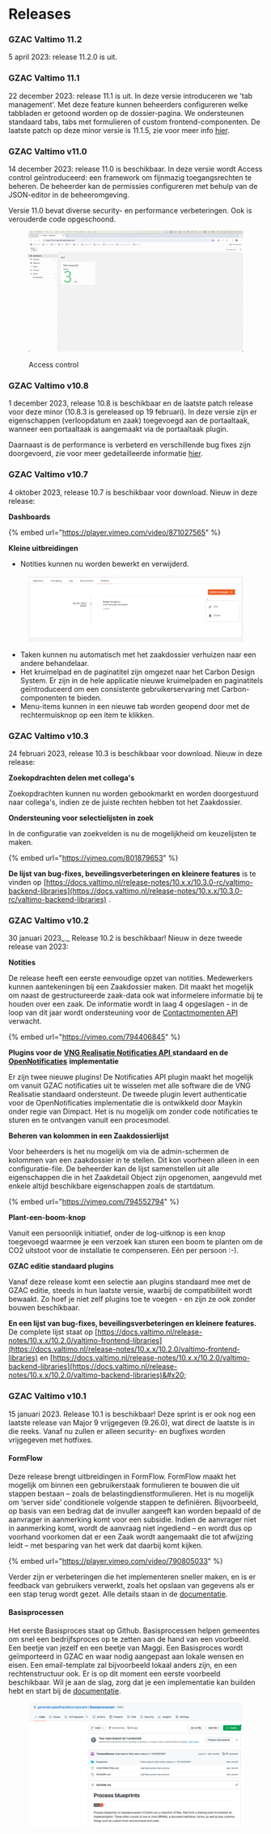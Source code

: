 # Releases

### GZAC Valtimo 11.2

5 april 2023: release 11.2.0 is uit.&#x20;

### GZAC Valtimo 11.1

22 december 2023: release 11.1 is uit. In deze versie introduceren we 'tab management'. Met deze feature kunnen beheerders configureren welke tabbladen er getoond worden op de dossier-pagina. We ondersteunen standaard tabs, tabs met formulieren of custom frontend-componenten. De laatste patch op deze minor versie is 11.1.5, zie voor meer info [hier](https://docs.valtimo.nl/release-notes/11.x.x/11.1.5/valtimo-frontend-libraries).

### GZAC Valtimo v11.0

14 december 2023: release 11.0 is beschikbaar. In deze versie wordt Access control geïntroduceerd: een framework om fijnmazig toegangsrechten te beheren. De beheerder kan de permissies configureren met behulp van de JSON-editor in de beheeromgeving.

Versie 11.0 bevat diverse security- en performance verbeteringen. Ook is verouderde code opgeschoond.

<figure><img src="../.gitbook/assets/2024-04-1515-00-37-ezgif.com-video-to-gif-converter.gif" alt=""><figcaption><p>Access control</p></figcaption></figure>

### GZAC Valtimo v10.8

1 december 2023, release 10.8 is beschikbaar en de laatste patch release voor deze minor (10.8.3 is gereleased op 19 februari). In deze versie zijn er eigenschappen (verloopdatum en zaak) toegevoegd aan de portaaltaak, wanneer een portaaltaak is aangemaakt via de portaaltaak plugin.&#x20;

Daarnaast is de performance is verbeterd en verschillende bug fixes zijn doorgevoerd, zie voor meer gedetailleerde informatie [hier](https://docs.valtimo.nl/release-notes/10.x.x/10.8.0/valtimo-backend-libraries).&#x20;

### GZAC Valtimo v10.7

4 oktober 2023, release 10.7 is beschikbaar voor download. Nieuw in deze release:&#x20;

**Dashboards**

{% embed url="https://player.vimeo.com/video/871027565" %}

**Kleine uitbreidingen**

* Notities kunnen nu worden bewerkt en verwijderd.&#x20;

<figure><img src="../.gitbook/assets/Screenshot 2023-10-04 at 14.24.32.png" alt=""><figcaption></figcaption></figure>

* Taken kunnen nu automatisch met het zaakdossier verhuizen naar een andere behandelaar.&#x20;
* Het kruimelpad en de paginatitel zijn omgezet naar het Carbon Design System. Er zijn in de hele applicatie nieuwe kruimelpaden en paginatitels geïntroduceerd om een consistente gebruikerservaring met Carbon-componenten te bieden.&#x20;
* Menu-items kunnen in een nieuwe tab worden geopend door met de rechtermuisknop op een item te klikken.&#x20;

### GZAC Valtimo v10.3

24 februari 2023, release 10.3 is beschikbaar voor download. Nieuw in deze release:&#x20;

**Zoekopdrachten delen met collega's**

Zoekopdrachten kunnen nu worden gebookmarkt en worden doorgestuurd naar collega's, indien ze de juiste rechten hebben tot het Zaakdossier.&#x20;

**Ondersteuning voor selectielijsten in zoek**

In de configuratie van zoekvelden is nu de mogelijkheid om keuzelijsten te maken.&#x20;

{% embed url="https://vimeo.com/801879653" %}

**De lijst van bug-fixes, beveilingsverbeteringen en kleinere features** is te vinden op [https://docs.valtimo.nl/release-notes/10.x.x/10.3.0-rc/valtimo-backend-libraries](https://docs.valtimo.nl/release-notes/10.x.x/10.3.0-rc/valtimo-backend-libraries) .&#x20;

### GZAC Valtimo v10.2

30 januari 2023_._ Release 10.2 is beschikbaar! Nieuw in deze tweede release van 2023:

**Notities**

De release heeft een eerste eenvoudige opzet van notities. Medewerkers kunnen aantekeningen bij een Zaakdossier maken. Dit maakt het mogelijk om naast de gestructureerde zaak-data ook wat informelere informatie bij te houden over een zaak. De informatie wordt in laag 4 opgeslagen - in de loop van dit jaar wordt ondersteuning voor de [Contactmomenten API](https://vng-realisatie.github.io/gemma-zaken/standaard/contactmomenten/) verwacht.&#x20;

{% embed url="https://vimeo.com/794406845" %}

**Plugins voor de** [**VNG Realisatie Notificaties API** ](https://vng-realisatie.github.io/gemma-zaken/standaard/notificaties/index)**standaard en de** [**OpenNotificaties**](https://github.com/open-zaak/open-notificaties) **implementatie**&#x20;

Er zijn twee nieuwe plugins! De Notificaties API plugin maakt het mogelijk om vanuit GZAC notificaties uit te wisselen met alle software die de VNG Realisatie standaard ondersteunt. De tweede plugin levert authenticatie voor de OpenNotificaties implementatie die is ontwikkeld door Maykin onder regie van Dimpact. Het is nu mogelijk om zonder code notificaties te sturen en te ontvangen vanuit een procesmodel.&#x20;

**Beheren van kolommen in een Zaakdossierlijst**

Voor beheerders is het nu mogelijk om via de admin-schermen de kolommen van een zaakdossier in te stellen. Dit kon voorheen alleen in een configuratie-file. De beheerder kan de lijst samenstellen uit alle eigenschappen die in het Zaakdetail Object zijn opgenomen, aangevuld met enkele altijd beschikbare eigenschappen zoals de startdatum.&#x20;

{% embed url="https://vimeo.com/794552794" %}

**Plant-een-boom-knop**

Vanuit een persoonlijk initiatief, onder de log-uitknop is een knop toegevoegd waarmee je een verzoek kan sturen een boom te planten om de CO2 uitstoot voor de installatie te compenseren. Eén per persoon :-).&#x20;

**GZAC editie standaard plugins**

Vanaf deze release komt een selectie aan plugins standaard mee met de GZAC editie, steeds in hun laatste versie, waarbij de compatibiliteit wordt bewaakt. Zo hoef je niet zelf plugins toe te voegen - en zijn ze ook zonder bouwen beschikbaar.

**En een lijst van bug-fixes, beveilingsverbeteringen en kleinere features.** De complete lijst staat op [https://docs.valtimo.nl/release-notes/10.x.x/10.2.0/valtimo-frontend-libraries](https://docs.valtimo.nl/release-notes/10.x.x/10.2.0/valtimo-frontend-libraries) en [https://docs.valtimo.nl/release-notes/10.x.x/10.2.0/valtimo-backend-libraries](https://docs.valtimo.nl/release-notes/10.x.x/10.2.0/valtimo-backend-libraries)&#x20;

### GZAC Valtimo v10.1&#x20;

15 januari 2023. Release 10.1 is beschikbaar! Deze sprint is er ook nog een laatste release van Major 9 vrijgegeven (9.26.0), wat direct de laatste is in die reeks. Vanaf nu zullen er alleen security- en bugfixes worden vrijgegeven met hotfixes. &#x20;

#### FormFlow

Deze release brengt uitbreidingen in FormFlow. FormFlow maakt het mogelijk om binnen een gebruikerstaak formulieren te bouwen die uit stappen bestaan – zoals de belastingdienstformulieren. Het is nu mogelijk om ‘server side’ conditionele volgende stappen te definiëren. Bijvoorbeeld, op basis van een bedrag dat de invuller aangeeft kan worden bepaald of de aanvrager in aanmerking komt voor een subsidie. Indien de aanvrager niet in aanmerking komt, wordt de aanvraag niet ingediend – en wordt dus op voorhand voorkomen dat er een Zaak wordt aangemaakt die tot afwijzing leidt – met besparing van het werk dat daarbij komt kijken.&#x20;

{% embed url="https://player.vimeo.com/video/790805033" %}

Verder zijn er verbeteringen die het implementeren sneller maken, en is er feedback van gebruikers verwerkt, zoals het opslaan van gegevens als er een stap terug wordt gezet. Alle details staan in de [documentatie](https://docs.valtimo.nl/release-notes/10.x.x/10.1.0/valtimo-backend-libraries).&#x20;

#### Basisprocessen

Het eerste Basisproces staat op Github. Basisprocessen helpen gemeentes om snel een bedrijfsproces op te zetten aan de hand van een voorbeeld. Een beetje van jezelf en een beetje van Maggi. Een Basisproces wordt geïmporteerd in GZAC en waar nodig aangepast aan lokale wensen en eisen. Een email-template zal bijvoorbeeld lokaal anders zijn, en een rechtenstructuur ook. Er is op dit moment een eerste voorbeeld beschikbaar. Wil je aan de slag, zorg dat je een implementatie kan builden hebt en start bij de [documentatie](https://github.com/generiekzaakafhandelcomponent/Basisprocessen).

<figure><img src="../.gitbook/assets/Screenshot 2023-01-18 at 15.25.55.png" alt=""><figcaption></figcaption></figure>
